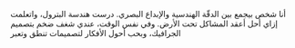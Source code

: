 أنا شخص بيجمع بين الدقّة الهندسية والإبداع البصري.
درست هندسة البترول، واتعلمت إزاي أحل أعقد المشاكل تحت الأرض.
وفي نفس الوقت، عندي شغف ضخم بتصميم الجرافيك، وبحب أحول الأفكار لتصميمات تنطق وتعبر
